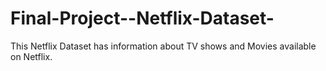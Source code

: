 # Final-Project--Netflix-Dataset-
This Netflix Dataset has information about TV shows and Movies available on Netflix.
